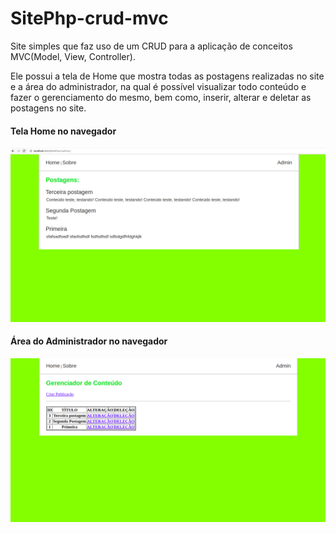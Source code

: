 # **SitePhp-crud-mvc**
Site simples que faz uso de um CRUD para a aplicação de conceitos MVC(Model, View, Controller).

Ele possui a tela de Home que mostra todas as postagens realizadas no site e a área do administrador, na qual é possível visualizar todo conteúdo e fazer o gerenciamento do mesmo, bem como, inserir, alterar e deletar as postagens no site.

#### **Tela Home no navegador**

![Home](img/home.png)
#### **Área do Administrador no navegador**

![Admin](img/admin.png)